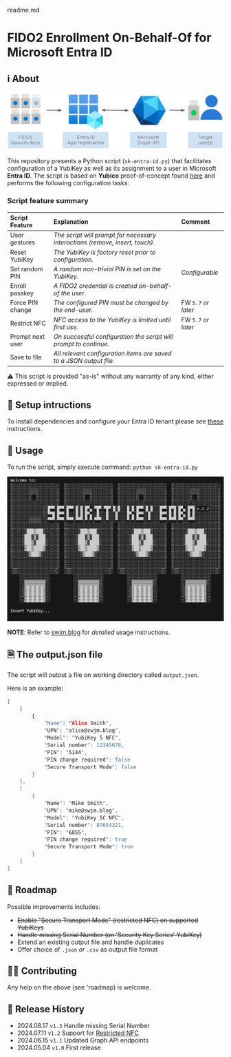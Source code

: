 ﻿readme.md

# FIDO2 Enrollment On-Behalf-Of for Microsoft Entra ID 


## ℹ️ About

![](/images/security-key-eobo-with-microsoft-entra-id-integration-overview-diagram.png)

This repository presents a Python script (`sk-entra-id.py`) that facilitates configuration of a YubiKey as well as its assignment to a user in Microsoft **Entra ID**. 
The script is based on **Yubico** proof-of-concept found [here](https://github.com/YubicoLabs/entraId-register-passkeys-on-behalf-of-users) and performs the following configuration tasks:

### Script feature summary

| Script Feature        | Explanation           | Comment  |
|:------------- |:-------------|:-----|
| User gestures | _The script will prompt for necessary interactions (remove, insert, touch)._     |    |
| Reset YubiKey    | _The YubiKey is factory reset prior to configuration._ |  |
| Set random PIN    | _A random non-trivial PIN is set on the YubiKey._      |_Configurable_ |
| Enroll passkey    | _A FIDO2 credential is created on-behalf-of the user._      |    |
| Force PIN change | _The configured PIN must be changed by the end-user._     |   FW ```5.7``` _or later_|
| Restrict NFC | _NFC access to the YubiKey is limited until first use._     |   FW ```5.7``` _or later_ |
| Prompt next user | _On successful configuration the script will prompt to continue._     |    |
| Save to file | _All relevant configuration items are saved to a JSON output file._     |    |

⚠️ This script is provided "as-is" without any warranty of any kind, either expressed or implied.


## 💾 Setup intructions
To install dependencies and configure your Entra ID tenant please see [these](https://github.com/JMarkstrom/entra-id-security-key-obo-enrollment/tree/main/docs) instructions.

## 📖 Usage
To run the script, simply execute command: `python sk-entra-id.py`

![](/images/security-key-eobo-with-microsoft-entra-id.1.2.gif)

**NOTE**: Refer to [swjm.blog](https://swjm.blog) for _detailed_ usage instructions.


## 🗎 The output.json file
The script will outout a file on working directory called `output.json`. 

Here is an example: 

```bash
[
    [
        {
            "Name": "Alice Smith",
            "UPN": "alice@swjm.blog",
            "Model": "YubiKey 5 NFC",
            "Serial number": 12345678,
            "PIN": "5144",
            "PIN change required": false
            "Secure Transport Mode": false
        }
    ],
    [
        {
            "Name": "Mike Smith",
            "UPN": "mike@swjm.blog",
            "Model": "YubiKey 5C NFC",
            "Serial number": 87654321,
            "PIN": "6855",
            "PIN change required": true
            "Secure Transport Mode": true
        }
    ]
]
```

## 📖 Roadmap
Possible improvements includes:
- ~~Enable "Secure Transport Mode" (restricted NFC) on supported YubiKeys~~
- ~~Handle missing Serial Number (on 'Security Key Series' YubiKey)~~
- Extend an existing output file and handle duplicates
- Offer choice of `.json` _or_ `.csv` as output file format

## 🥷🏻 Contributing
Any help on the above (see 'roadmap) is welcome.

## 📜 Release History
* 2024.08.17 `v1.3` Handle missing Serial Number
* 2024.07.11 `v1.2` Support for [Restricted NFC](https://docs.yubico.com/hardware/yubikey/yk-tech-manual/5.7-firmware-specifics.html#restricted-nfc) 
* 2024.06.15 `v1.1` Updated Graph API endpoints
* 2024.05.04 `v1.0` First release
